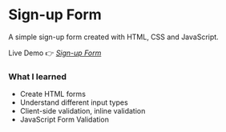 # Sign-up Form

A simple sign-up form created with HTML, CSS and JavaScript. 

 Live Demo 👉 *[Sign-up Form](http://joycehwchan.github.io/SignupForm/)*

### What I learned
* Create HTML forms
* Understand different input types
* Client-side validation, inline validation
* JavaScript Form Validation
